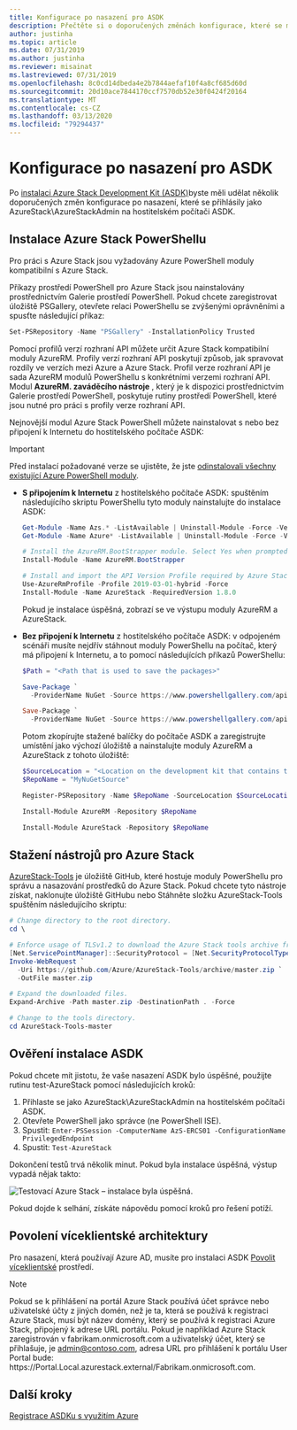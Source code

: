 ```yaml
---
title: Konfigurace po nasazení pro ASDK
description: Přečtěte si o doporučených změnách konfigurace, které se mají provést po instalaci Azure Stack Development Kit (ASDK).
author: justinha
ms.topic: article
ms.date: 07/31/2019
ms.author: justinha
ms.reviewer: misainat
ms.lastreviewed: 07/31/2019
ms.openlocfilehash: 8c0cd14dbeda4e2b7844aefaf10f4a8cf685d60d
ms.sourcegitcommit: 20d10ace7844170ccf7570db52e30f0424f20164
ms.translationtype: MT
ms.contentlocale: cs-CZ
ms.lasthandoff: 03/13/2020
ms.locfileid: "79294437"
---
```

# <a name="post-deployment-configurations-for-asdk"></a>Konfigurace po nasazení pro ASDK

Po [instalaci Azure Stack Development Kit (ASDK)](asdk-install.md)byste měli udělat několik doporučených změn konfigurace po nasazení, které se přihlásily jako AzureStack\AzureStackAdmin na hostitelském počítači ASDK.

## <a name="install-azure-stack-powershell"></a>Instalace Azure Stack PowerShellu

Pro práci s Azure Stack jsou vyžadovány Azure PowerShell moduly kompatibilní s Azure Stack.

Příkazy prostředí PowerShell pro Azure Stack jsou nainstalovány prostřednictvím Galerie prostředí PowerShell. Pokud chcete zaregistrovat úložiště PSGallery, otevřete relaci PowerShellu se zvýšenými oprávněními a spusťte následující příkaz:

``` Powershell
Set-PSRepository -Name "PSGallery" -InstallationPolicy Trusted
```

Pomocí profilů verzí rozhraní API můžete určit Azure Stack kompatibilní moduly AzureRM.  Profily verzí rozhraní API poskytují způsob, jak spravovat rozdíly ve verzích mezi Azure a Azure Stack. Profil verze rozhraní API je sada AzureRM modulů PowerShellu s konkrétními verzemi rozhraní API. Modul **AzureRM. zaváděcího nástroje** , který je k dispozici prostřednictvím Galerie prostředí PowerShell, poskytuje rutiny prostředí PowerShell, které jsou nutné pro práci s profily verze rozhraní API.

Nejnovější modul Azure Stack PowerShell můžete nainstalovat s nebo bez připojení k Internetu do hostitelského počítače ASDK:

> [!IMPORTANT]
> Před instalací požadované verze se ujistěte, že jste [odinstalovali všechny existující Azure PowerShell moduly](../operator/azure-stack-powershell-install.md#3-uninstall-existing-versions-of-the-azure-stack-hub-powershell-modules).

- **S připojením k Internetu** z hostitelského počítače ASDK: spuštěním následujícího skriptu PowerShellu tyto moduly nainstalujte do instalace ASDK:


  ```powershell  
  Get-Module -Name Azs.* -ListAvailable | Uninstall-Module -Force -Verbose
  Get-Module -Name Azure* -ListAvailable | Uninstall-Module -Force -Verbose

  # Install the AzureRM.BootStrapper module. Select Yes when prompted to install NuGet
  Install-Module -Name AzureRM.BootStrapper

  # Install and import the API Version Profile required by Azure Stack into the current PowerShell session.
  Use-AzureRmProfile -Profile 2019-03-01-hybrid -Force
  Install-Module -Name AzureStack -RequiredVersion 1.8.0
  ```

  Pokud je instalace úspěšná, zobrazí se ve výstupu moduly AzureRM a AzureStack.

- **Bez připojení k Internetu** z hostitelského počítače ASDK: v odpojeném scénáři musíte nejdřív stáhnout moduly PowerShellu na počítač, který má připojení k Internetu, a to pomocí následujících příkazů PowerShellu:

  ```powershell
  $Path = "<Path that is used to save the packages>"

  Save-Package `
    -ProviderName NuGet -Source https://www.powershellgallery.com/api/v2 -Name AzureRM -Path $Path -Force -RequiredVersion 2.3.0
  
  Save-Package `
    -ProviderName NuGet -Source https://www.powershellgallery.com/api/v2 -Name AzureStack -Path $Path -Force -RequiredVersion 1.5.0
  ```

  Potom zkopírujte stažené balíčky do počítače ASDK a zaregistrujte umístění jako výchozí úložiště a nainstalujte moduly AzureRM a AzureStack z tohoto úložiště:

    ```powershell  
    $SourceLocation = "<Location on the development kit that contains the PowerShell packages>"
    $RepoName = "MyNuGetSource"

    Register-PSRepository -Name $RepoName -SourceLocation $SourceLocation -InstallationPolicy Trusted

    Install-Module AzureRM -Repository $RepoName

    Install-Module AzureStack -Repository $RepoName
    ```

## <a name="download-the-azure-stack-tools"></a>Stažení nástrojů pro Azure Stack

[AzureStack-Tools](https://github.com/Azure/AzureStack-Tools) je úložiště GitHub, které hostuje moduly PowerShellu pro správu a nasazování prostředků do Azure Stack. Pokud chcete tyto nástroje získat, naklonujte úložiště GitHubu nebo Stáhněte složku AzureStack-Tools spuštěním následujícího skriptu:

  ```powershell
  # Change directory to the root directory.
  cd \

  # Enforce usage of TLSv1.2 to download the Azure Stack tools archive from GitHub
  [Net.ServicePointManager]::SecurityProtocol = [Net.SecurityProtocolType]::Tls12
  Invoke-WebRequest `
    -Uri https://github.com/Azure/AzureStack-Tools/archive/master.zip `
    -OutFile master.zip

  # Expand the downloaded files.
  Expand-Archive -Path master.zip -DestinationPath . -Force

  # Change to the tools directory.
  cd AzureStack-Tools-master
  ```

## <a name="validate-the-asdk-installation"></a>Ověření instalace ASDK

Pokud chcete mít jistotu, že vaše nasazení ASDK bylo úspěšné, použijte rutinu test-AzureStack pomocí následujících kroků:

1. Přihlaste se jako AzureStack\AzureStackAdmin na hostitelském počítači ASDK.
2. Otevřete PowerShell jako správce (ne PowerShell ISE).
3. Spustit: `Enter-PSSession -ComputerName AzS-ERCS01 -ConfigurationName PrivilegedEndpoint`
4. Spustit: `Test-AzureStack`

Dokončení testů trvá několik minut. Pokud byla instalace úspěšná, výstup vypadá nějak takto:

![Testovací Azure Stack – instalace byla úspěšná.](media/asdk-post-deploy/test-azurestack.png)

Pokud dojde k selhání, získáte nápovědu pomocí kroků pro řešení potíží.

## <a name="enable-multi-tenancy"></a>Povolení víceklientské architektury

Pro nasazení, která používají Azure AD, musíte pro instalaci ASDK [Povolit víceklientské](../operator/azure-stack-enable-multitenancy.md#enable-multi-tenancy) prostředí.

> [!NOTE]
> Pokud se k přihlášení na portál Azure Stack používá účet správce nebo uživatelské účty z jiných domén, než je ta, která se používá k registraci Azure Stack, musí být název domény, který se používá k registraci Azure Stack, připojený k adrese URL portálu. Pokud je například Azure Stack zaregistrován v fabrikam.onmicrosoft.com a uživatelský účet, který se přihlašuje, je admin@contoso.com, adresa URL pro přihlášení k portálu User Portal bude: https\://Portal.Local.azurestack.external/Fabrikam.onmicrosoft.com.

## <a name="next-steps"></a>Další kroky

[Registrace ASDKu s využitím Azure](asdk-register.md)
